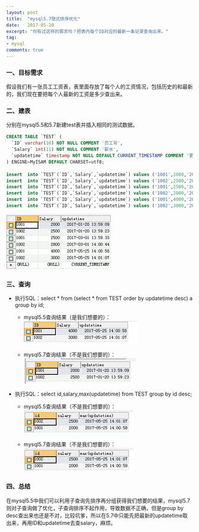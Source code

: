 ```yaml
---
layout: post
title:  "mysql5.7隐式排序优化"
date:   2017-05-20
excerpt: "你有过这样的需求吗？把表内每个ID对应的最新一条记录查询出来。"
tag:
- mysql
comments: true
---
```


### 一、目标需求

假设我们有一张员工工资表，表里面存放了每个人的工资情况，包括历史的和最新的，我们现在要把每个人最新的工资是多少查出来。

### 二、建表

分别在mysql5.5和5.7新建test表并插入相同的测试数据。

```sql
CREATE TABLE `TEST` (
  `ID` varchar(10) NOT NULL COMMENT '员工号',
  `Salary` int(11) NOT NULL COMMENT '薪水',
  `updatetime` timestamp NOT NULL DEFAULT CURRENT_TIMESTAMP COMMENT '更新时间'
) ENGINE=MyISAM DEFAULT CHARSET=utf8;

insert  into `TEST`(`ID`,`Salary`,`updatetime`) values ('1001',2000,'2017-01-20 13:59:09');
insert  into `TEST`(`ID`,`Salary`,`updatetime`) values ('1002',2500,'2017-01-20 13:59:23');
insert  into `TEST`(`ID`,`Salary`,`updatetime`) values ('1001',2500,'2017-03-01 13:59:33');
insert  into `TEST`(`ID`,`Salary`,`updatetime`) values ('1002',2800,'2017-03-01 14:00:44');
insert  into `TEST`(`ID`,`Salary`,`updatetime`) values ('1001',4000,'2017-05-25 14:00:58');
insert  into `TEST`(`ID`,`Salary`,`updatetime`) values ('1002',3000,'2017-05-25 14:01:07');
```

![全表数据](https://github.com/mingliangliang/mingliangliang.github.io/blob/master/assets/img/2017-05-25_141539.png)

### 三、查询

- 执行SQL：select * from (select * from TEST order by updatetime desc) a group by id;

	- mysql5.5查询结果（是我们想要的）：
![5.5查询结果](https://github.com/mingliangliang/mingliangliang.github.io/blob/master/assets/img/2017-05-25_144303.png)

	- mysql5.7查询结果（不是我们想要的）：
![5.5查询结果](https://github.com/mingliangliang/mingliangliang.github.io/blob/master/assets/img/2017-05-25_144332.png)

- 执行SQL：select id,salary,max(updatetime) from TEST group by id desc;

	- mysql5.5查询结果（不是我们想要的）：
![5.5查询结果](https://github.com/mingliangliang/mingliangliang.github.io/blob/master/assets/img/2017-05-25_144725.png)

	- mysql5.7查询结果（不是我们想要的）：
![5.5查询结果](https://github.com/mingliangliang/mingliangliang.github.io/blob/master/assets/img/2017-05-25_144725.png)


### 四、总结
在mysql5.5中我们可以利用子查询先排序再分组获得我们想要的结果，mysql5.7则对子查询做了优化，子查询排序不起作用，导致数据不正确，但是group by desc查出来也还是不对，比较坑爹，所以在5.7中只能先把最新的updatetime取出来，再用ID和updatetime去查salary，麻烦。
